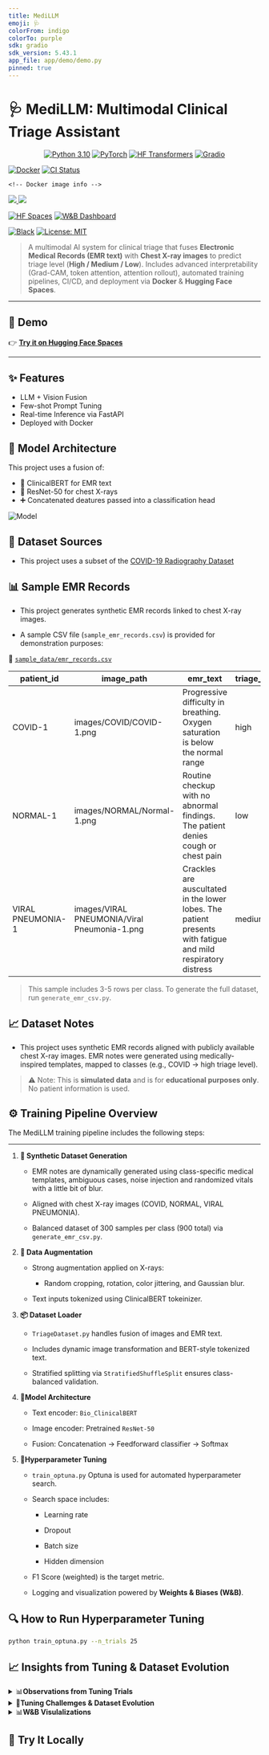 ```yaml
---
title: MediLLM
emoji: 🩺
colorFrom: indigo
colorTo: purple
sdk: gradio
sdk_version: 5.43.1
app_file: app/demo/demo.py
pinned: true
---
```



# 🩺 MediLLM: Multimodal Clinical Triage Assistant

<p align="center">
  <!-- Core tech -->
  <a href="https://www.python.org/"><img src="https://img.shields.io/badge/Python-3.10-3776AB?logo=python&logoColor=white" alt="Python 3.10"></a>
  <a href="https://pytorch.org/"><img src="https://img.shields.io/badge/PyTorch-2.x-EE4C2C?logo=pytorch&logoColor=white" alt="PyTorch"></a>
  <a href="https://huggingface.co/docs/transformers"><img src="https://img.shields.io/badge/Transformers-%F0%9F%A4%97-ffd21e?labelColor=302D41" alt="HF Transformers"></a>
  <a href="https://gradio.app/"><img src="https://img.shields.io/badge/Gradio-UI-00A67E?logo=gradio&logoColor=white" alt="Gradio"></a>

  <!-- Ops & CI -->
  <a href="https://www.docker.com/"><img src="https://img.shields.io/badge/Docker-ready-2496ED?logo=docker&logoColor=white" alt="Docker"></a>
  <a href="https://github.com/PreethamRavula/MediLLM/actions"><img src="https://img.shields.io/github/actions/workflow/status/PreethamRavula/MediLLM/ci.yml?label=CI&logo=github" alt="CI Status"></a>

    <!-- Docker image info -->
  <a href="https://github.com/PreethamRavula/MediLLM/pkgs/container/medi-llm">
    <img src="https://img.shields.io/github/v/release/PreethamRavula/MediLLM?label=release&logo=github">
  </a>
  <a href="https://github.com/PreethamRavula/MediLLM/pkgs/container/medi-llm">
    <img src="https://img.shields.io/docker/image-size/ravula22/medi-llm/latest?label=image%20size&logo=docker">
  </a>

  <!-- Platforms -->
  <a href="<https://huggingface.co/spaces/Preetham22/medi-llm>"><img src="https://img.shields.io/badge/Hugging%20Face-Spaces-f2b01e?logo=huggingface&logoColor=white" alt="HF Spaces"></a>
  <a href="<https://wandb.ai/preethamravula-n-a/MediLLM_Final_v2?nw=nwuserpreethamravula>"><img src="https://img.shields.io/badge/W%26B-dashboard-FFBE00?logo=weightsandbiases&logoColor=white" alt="W&B Dashboard"></a>


  <!-- Code quality / license -->
  <a href="https://github.com/psf/black"><img src="https://img.shields.io/badge/code%20style-black-000000?logo=python&logoColor=white" alt="Black"></a>
  <a href="https://choosealicense.com/licenses/mit/"><img src="https://img.shields.io/badge/License-MIT-2DCE89" alt="License: MIT"></a>
</p>

> A multimodal AI system for clinical triage that fuses **Electronic Medical Records (EMR text)** with **Chest X-ray images** to predict triage level (**High / Medium / Low**).
> Includes advanced interpretability (Grad-CAM, token attention, attention rollout), automated training pipelines, CI/CD, and deployment via **Docker** & **Hugging Face Spaces**.

---

## 🚀 Demo

👉 [**Try it on Hugging Face Spaces**](https://huggingface.co/spaces/Preetham22/medi-llm)

---

## ✨ Features

- LLM + Vision Fusion
- Few-shot Prompt Tuning
- Real-time Inference via FastAPI
- Deployed with Docker

## 🧠 Model Architecture

This project uses a fusion of:

- 🧬 ClinicalBERT for EMR text
- 🩻 ResNet-50 for chest X-rays
- ➕ Concatenated deatures passed into a classification head

![Model](assets/model_diagram.png)

## 📁 Dataset Sources

- This project uses a subset of the [COVID-19 Radiography Dataset](https://www.kaggle.com/datasets/tawsifurrahman/covid19-radiography-database)

## 📊 Sample EMR Records

- This project generates synthetic EMR records linked to chest X-ray images.

- A sample CSV file (`sample_emr_records.csv`) is provided for demonstration purposes:

📂 [`sample_data/emr_records.csv`](sample_data/sample_emr_records.csv)

| patient_id        | image_path                                   | emr_text                                                                                                     | triage_level |
| ----------------- | -------------------------------------------- | ------------------------------------------------------------------------------------------------------------ | ------------ |
| COVID-1           | images/COVID/COVID-1.png                     | Progressive difficulty in breathing. Oxygen saturation is below the normal range                             | high         |
| NORMAL-1          | images/NORMAL/Normal-1.png                   | Routine checkup with no abnormal findings. The patient denies cough or chest pain                            | low          |
| VIRAL PNEUMONIA-1 | images/VIRAL PNEUMONIA/Viral Pneumonia-1.png | Crackles are auscultated in the lower lobes. The patient presents with fatigue and mild respiratory distress | medium       |

> This sample includes 3-5 rows per class. To generate the full dataset, run `generate_emr_csv.py`.

## 📈 Dataset Notes

- This project uses synthetic EMR records aligned with publicly available chest X-ray images. EMR notes were generated using medically-inspired templates, mapped to classes (e.g., COVID -> high triage level).

> ⚠️ Note: This is **simulated data** and is for **educational purposes only**. No patient information is used.

## ⚙️ Training Pipeline Overview

The MediLLM training pipeline includes the following steps:

---

1. **🧬 Synthetic Dataset Generation**

    - EMR notes are dynamically generated using class-specific medical templates, ambiguous cases, noise injection and randomized vitals with a little bit of blur.

    - Aligned with chest X-ray images (COVID, NORMAL, VIRAL PNEUMONIA).

    - Balanced dataset of 300 samples per class (900 total) via `generate_emr_csv.py`.

2. **🧪 Data Augmentation**

    - Strong augmentation applied on X-rays:
        - Random cropping, rotation, color jittering, and Gaussian blur.

    - Text inputs tokenized using ClinicalBERT tokeinizer.

3. **📦 Dataset Loader**

    - `TriageDataset.py` handles fusion of images and EMR text.

    - Includes dynamic image transformation and BERT-style tokenized text.

    - Stratified splitting via `StratifiedShuffleSplit` ensures class-balanced validation.

4. **🧠Model Architecture**

    - Text encoder: `Bio_ClinicalBERT`

    - Image encoder: Pretrained `ResNet-50`

    - Fusion: Concatenation -> Feedforward classifier -> Softmax

5. **🧪Hyperparameter Tuning**

    - `train_optuna.py` Optuna is used for automated hyperparameter search.

    - Search space includes:

        - Learning rate

        - Dropout

        - Batch size

        - Hidden dimension

    - F1 Score (weighted) is the target metric.

    - Logging and visualization powered by **Weights & Biases (W&B)**.

## 🔍 How to Run Hyperparameter Tuning

```bash
python train_optuna.py --n_trials 25
```

## 📈 Insights from Tuning & Dataset Evolution

<details>
<summary>📊<strong>Observations from Tuning Trials</strong></summary>

Despite running 15+ Optuna trials across varying combinations of:

- Learning rate
- Dropout
- Batch size
- Hidden dimensions

...the model **consistently returned a perfect F1 score (1.0)** on the synthetic dataset.

**why ?**

- Perfectly balanced classes
- Highly structured EMR templates
- Limited dataset scale (900 samples)

🔍 **Proved to be still useful:**

- Validated **robustness of the model**
- Demonstrated **disciplined experimentation** (Optuna + W&B)
- Showcased how even "easy" tasks can hide deeper challenges

> In real-world datasets, We can expect much more variation than in model behavior.
</details>

<details>
<summary>🔁<strong>Tuning Challemges & Dataset Evolution</strong></summary>

I made several iterative changes to improve dataset generalization and reduce the risk of model overfitting:

🔰 Initial Setup

- Samples: 540 Images and EMR text Total
- Result: Instant F1 = 1.0
- EMRs too clean -> model overfit quickly

🧪 Phase 1: Noise Injection

- Introduced neutral clinical sentences
- Goal was to add more confusion without changing class semantics
- Result: Model still overfit; too predictable

📈 Phase 2: Dataset Upscaling

- Scaled to 3000+ samples
- Used full COVID-19 Radiography dataset
- Result: Very long training duration; model was still overfitting

🔀 Phase 3: Realism & Ambiguity

Next I planned to add more ambiguity and realism into EMR data, perform data augmentation on X-ray Images but not very aggressive augmentation.

- ✅ Strong image augmentations (rotation, jitter, blur)
- ✅ Class-overlapping symptom phrases
- ✅ Vital blurring (e.g., SPO2: 95% in both COVID and NORMAL)
- ✅ Ambiguous mixed cues (e.g., "normal vitals, mild wheeze")
- ✅ Generic tokens (e.g., Patient-Normal-1, 45-year-old)

Result: Model performance remained high but learning was more robust

📉 Final Phase: Controlled Downscale

- Reduced the dataset to 900 samples (EMR and Images each 300/class)
- Why? Faster experimentation + forced ambiguity
- Still oserved stable performance across trials

> ⚠️ This highlights the limitations of synthetic datasets and the need to eventually test on real-world EMRs + imaging
</details>

<details>
<summary>📊<strong>W&B Visulalizations</strong></summary>

Including Following Visualizations from my hyperparameter tuning runs

- ✅ Parallel Coordinates Plot
![Parallel Coordinates](assets/Parallel_Coordinates.png)

- ✅ Best Hyperparameters run
![Best Parameter Run](assets/Best_Run.png)

- ✅ Best Run Confusion Matrix
![Confusion Matrix](assets/Best_Run_Confusion_Matix.png)

</details>

## 🚀 Try It Locally

